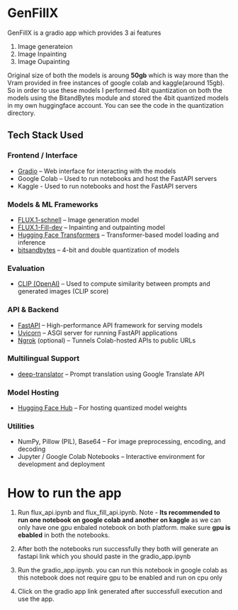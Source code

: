 # GenFillX
GenFillX is a gradio app which provides 3 ai features
1. Image generateion
2. Image Inpainting
3. Image Oupainting

Original size of both the models is aroung **50gb** which is way more than the Vram provided in free instances of google colab and kaggle(around 15gb). So in order to use these models I performed 4bit quantization on both the models using the BitandBytes module and stored the 4bit quantized models in my own huggingface account. You can see the code in the quantization directory.

## Tech Stack Used

### Frontend / Interface
- [Gradio](https://gradio.app/) – Web interface for interacting with the models
- Google Colab – Used to run notebooks and host the FastAPI servers
- Kaggle - Used to run notebooks and host the FastAPI servers

### Models & ML Frameworks
- [FLUX.1-schnell](https://huggingface.co/black-forest-labs/FLUX.1-schnell) – Image generation model
- [FLUX.1-Fill-dev](https://huggingface.co/black-forest-labs/FLUX.1-Fill-dev) – Inpainting and outpainting model
- [Hugging Face Transformers](https://huggingface.co/transformers/) – Transformer-based model loading and inference
- [bitsandbytes](https://github.com/TimDettmers/bitsandbytes) – 4-bit and double quantization of models

### Evaluation
- [CLIP (OpenAI)](https://github.com/openai/CLIP) – Used to compute similarity between prompts and generated images (CLIP score)

### API & Backend
- [FastAPI](https://fastapi.tiangolo.com/) – High-performance API framework for serving models
- [Uvicorn](https://www.uvicorn.org/) – ASGI server for running FastAPI applications
- [Ngrok](https://ngrok.com/) (optional) – Tunnels Colab-hosted APIs to public URLs

### Multilingual Support
- [deep-translator](https://github.com/nidhaloff/deep-translator) – Prompt translation using Google Translate API

### Model Hosting
- [Hugging Face Hub](https://huggingface.co/) – For hosting quantized model weights

### Utilities
- NumPy, Pillow (PIL), Base64 – For image preprocessing, encoding, and decoding
- Jupyter / Google Colab Notebooks – Interactive environment for development and deployment



# How to run the app
1. Run flux_api.ipynb and flux_fill_api.ipynb.
Note - **Its recommended to run one notebook on google colab and another on kaggle**  as we can only have one gpu enbaled notebook on both platform. make sure **gpu is ebabled** in both the notebooks.

2. After both the notebooks run successfully they both will generate an fastapi link which you should paste in the gradio_app.ipynb
3. Run the gradio_app.ipynb. you can run this notebook in google colab as this notebook does not require gpu to be enabled and run on cpu only
4. Click on the gradio app link generated after successfull execution and use the app.

